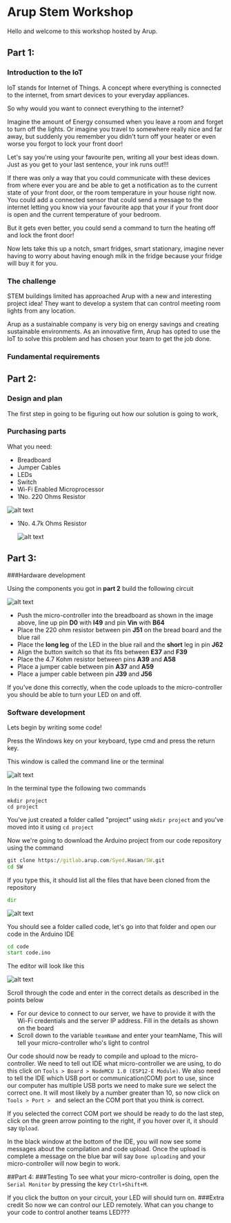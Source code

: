 # Arup Stem Workshop

Hello and welcome to this workshop hosted by Arup.

## Part 1:
### Introduction to the IoT

IoT stands for Internet of Things. A concept where everything is connected to the internet, from smart devices to your everyday appliances.

So why would you want to connect everything to the internet?

Imagine the amount of Energy consumed when you leave a room and forget to turn off the lights. Or imagine you travel to somewhere really nice and far away, but suddenly you remember you didn't turn off your heater or even worse you forgot to lock your front door!

 Let's say you're using your favourite pen, writing all your best ideas down. Just as you get to your last sentence, your ink runs out!!!

If there was only a way that you could communicate with these devices from where ever you are and be able to get a notification as to the current state of your front door, or the room temperature in your house right now. You could add a connected sensor that could send a message to the internet letting you know via your favourite app that your if your front door is open and the current temperature of your bedroom.

But it gets even better, you could send a command to turn the heating off and lock the front door!

Now lets take this up a notch, smart fridges, smart stationary, imagine never having to worry about having enough milk in the fridge because your fridge will buy it for you.

### The challenge

 STEM buildings limited has approached Arup with a new and interesting project idea! They want to develop a system that can control meeting room lights from any location.

Arup as a sustainable company is very big on energy savings and creating sustainable environments. As an innovative firm, Arup has opted to use the IoT to solve this problem and has chosen your team to get the job done.

### Fundamental requirements
## Part 2:
### Design and plan
The first step in going to be figuring out how our solution is going to work,
### Purchasing parts
What you need:
 - Breadboard
 - Jumper Cables
 - LEDs
 - Switch
 - Wi-Fi Enabled Microprocessor
 - 1No. 220 Ohms Resistor

 ![alt text](screenshots/220ohmsResistor.PNG "Title Text")

 - 1No. 4.7k Ohms Resistor

   ![alt text](screenshots/47kohmsResistor.PNG "Title Text")

## Part 3:
###Hardware development

Using the components you got in **part 2** build the following circuit

![alt text](screenshots/schematic.PNG "Title Text")

- Push the micro-controller into the breadboard as shown in the image above, line up pin **D0** with **I49** and pin **Vin** with **B64** 
- Place the 220 ohm resistor between pin **J51** on the bread board and the blue rail
- Place the **long leg** of the LED in the blue rail and the **short** leg in pin **J62**
- Align the button switch so that its fits between **E37** and **F39**
- Place the 4.7 Kohm resistor between pins **A39** and **A58**
- Place a jumper cable between pin **A37** and **A59**
- Place a jumper cable between pin **J39** and **J56**

If you've done this correctly, when the code uploads to the micro-controller you should be able to turn your LED on and off.

### Software development
Lets begin by writing some code!

Press the Windows key on your keyboard, type cmd and press the return key.

This window is called the command line or the terminal

![alt text](screenshots/CommandLine.PNG "Title Text")

In the terminal type the following two commands

```
mkdir project
cd project
```

You've just created a folder called "project" using ```mkdir project``` and you've moved into it using ```cd project```

Now we're going to download the Arduino project from our code repository using the command
```cmd
git clone https://gitlab.arup.com/Syed.Hasan/SW.git
cd SW
```

If you type this, it should list all the files that have been cloned from the repository
```cmd
dir
```
![alt text](screenshots/dir.PNG "Title Text")

You should see a folder called code, let's go into that folder and open our code in the Arduino IDE

```cmd
cd code
start code.ino
```

The editor will look like this

![alt text](screenshots/ArduinoIDE.PNG "Title Text")

Scroll through the code and enter in the correct details as described in the points below
- For our device to connect to our server, we have to provide it with the Wi-Fi credentials and the server IP address. 
Fill in the details as shown on the board
- Scroll down to the variable ``teamName`` and enter your teamName, This will tell your micro-controller who's light to control

Our code should now be ready to compile and upload to the micro-controller.
We need to tell out IDE what micro-controller we are using, to do this click on ``Tools > Board > NodeMCU 1.0 (ESP12-E Module)``.
We also need to tell the IDE which USB port or communication(COM) port to use, since our computer has multiple USB ports we need to make sure we select the correct one.
It will most likely by a number greater than 10, so now click on ``Tools > Port > `` and select an the COM port that you think is correct.

If you selected the correct COM port we should be ready to do the last step, click on the green arrow pointing to the right, if you hover over it, it should say ``Upload``.

In the black window at the bottom of the IDE, you will now see some messages about the compilation and code upload. Once the upload is complete a message on the blue bar will say ``Done uploading`` and your micro-controller will now begin to work.

##Part 4:
###Testing
To see what your micro-controller is doing, open the `Serial Monitor` by pressing the key `Ctrl+Shift+M`.

If you click the button on your circuit, your LED will should turn on. 
###Extra credit
So now we can control our LED remotely. What can you change to your code to control another teams LED???
